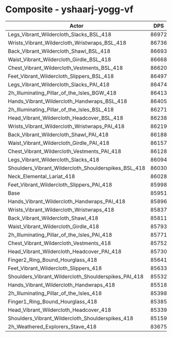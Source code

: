 # Composite - yshaarj-yogg-vf
| Actor | DPS | Increase |
|---|:---:|:---:|
|Legs_Vibrant_Wildercloth_Slacks_BSL_418|86972|1.19%|
|Wrists_Vibrant_Wildercloth_Wristwraps_BSL_418|86736|0.91%|
|Back_Vibrant_Wildercloth_Shawl_BSL_418|86693|0.86%|
|Waist_Vibrant_Wildercloth_Girdle_BSL_418|86668|0.83%|
|Chest_Vibrant_Wildercloth_Vestments_BSL_418|86620|0.78%|
|Feet_Vibrant_Wildercloth_Slippers_BSL_418|86497|0.63%|
|Legs_Vibrant_Wildercloth_Slacks_PAI_418|86474|0.61%|
|2h_Illuminating_Pillar_of_the_Isles_BGW_418|86413|0.54%|
|Hands_Vibrant_Wildercloth_Handwraps_BSL_418|86405|0.53%|
|2h_Illuminating_Pillar_of_the_Isles_BSL_418|86271|0.37%|
|Head_Vibrant_Wildercloth_Headcover_BSL_418|86238|0.33%|
|Wrists_Vibrant_Wildercloth_Wristwraps_PAI_418|86219|0.31%|
|Back_Vibrant_Wildercloth_Shawl_PAI_418|86188|0.27%|
|Waist_Vibrant_Wildercloth_Girdle_PAI_418|86157|0.24%|
|Chest_Vibrant_Wildercloth_Vestments_PAI_418|86128|0.21%|
|Legs_Vibrant_Wildercloth_Slacks_418|86094|0.17%|
|Shoulders_Vibrant_Wildercloth_Shoulderspikes_BSL_418|86030|0.09%|
|Neck_Elemental_Lariat_418|86028|0.09%|
|Feet_Vibrant_Wildercloth_Slippers_PAI_418|85998|0.05%|
|Base|85951|0.00%|
|Hands_Vibrant_Wildercloth_Handwraps_PAI_418|85896|-0.06%|
|Wrists_Vibrant_Wildercloth_Wristwraps_418|85837|-0.13%|
|Back_Vibrant_Wildercloth_Shawl_418|85811|-0.16%|
|Waist_Vibrant_Wildercloth_Girdle_418|85793|-0.18%|
|2h_Illuminating_Pillar_of_the_Isles_PAI_418|85771|-0.21%|
|Chest_Vibrant_Wildercloth_Vestments_418|85752|-0.23%|
|Head_Vibrant_Wildercloth_Headcover_PAI_418|85730|-0.26%|
|Finger2_Ring_Bound_Hourglass_418|85641|-0.36%|
|Feet_Vibrant_Wildercloth_Slippers_418|85633|-0.37%|
|Shoulders_Vibrant_Wildercloth_Shoulderspikes_PAI_418|85532|-0.49%|
|Hands_Vibrant_Wildercloth_Handwraps_418|85518|-0.50%|
|2h_Illuminating_Pillar_of_the_Isles_418|85398|-0.64%|
|Finger1_Ring_Bound_Hourglass_418|85385|-0.66%|
|Head_Vibrant_Wildercloth_Headcover_418|85339|-0.71%|
|Shoulders_Vibrant_Wildercloth_Shoulderspikes_418|85159|-0.92%|
|2h_Weathered_Explorers_Stave_418|83675|-2.65%|
